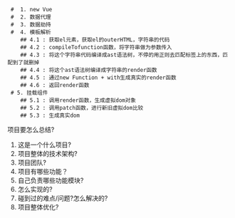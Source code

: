      #  1. new Vue
     #  2. 数据代理
     #  3. 数据劫持
     #  4. 模板解析
        ## 4.1 : 获取el元素，获取el的outerHTML，字符串的代码
        ## 4.2 : compileTofunction函数，将字符串做为参数传入
        ## 4.3 : 将这个字符串代码编译成ast语法树，不停的用正则去匹配标签上的东西，匹配到了就删掉
        ## 4.4 : 将这个ast语法树编译成字符串的render函数
        ## 4.5 : 通过new Function + with生成真实的render函数
        ## 4.6 : 返回render函数
     # 5. 挂载组件
        ## 5.1 : 调用render函数，生成虚拟dom对象
        ## 5.2 : 调用patch函数，进行新旧虚拟dom比较
        ## 5.3 : 生成真实dom

项目要怎么总结?

1. 这是一个什么项目?
2. 项目整体的技术架构?
3. 项目团队?
4. 项目有哪些功能？
5. 自己负责哪些功能模块?
6. 怎么实现的?
7. 碰到过的难点/问题?怎么解决的?
8. 项目整体优化?
